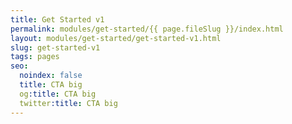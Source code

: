 ```yaml
---
title: Get Started v1
permalink: modules/get-started/{{ page.fileSlug }}/index.html
layout: modules/get-started/get-started-v1.html
slug: get-started-v1
tags: pages
seo:
  noindex: false
  title: CTA big
  og:title: CTA big
  twitter:title: CTA big
---
```



